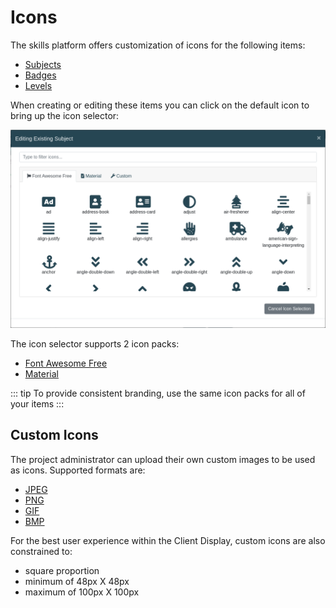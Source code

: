 # Icons

The skills platform offers customization of icons for the following items:

- [Subjects](/dashboard/user-guide/subjects.html)
- [Badges](/dashboard/user-guide/badges.html)
- [Levels](/dashboard/user-guide/levels.html)

When creating or editing these items you can click on the default icon to bring up the icon selector: 

![Select Icon Image](/img/screenshots/admin/modal-edit-subjectIcon.png)

The icon selector supports 2 icon packs: 

- [Font Awesome Free](https://fontawesome.com/)
- [Material](https://material.io/tools/icons) 

::: tip
To provide consistent branding, use the same icon packs for all of your items
:::

## Custom Icons

The project administrator can upload their own custom images to be used as icons. Supported formats are:

- [JPEG](https://en.wikipedia.org/wiki/JPEG)
- [PNG](https://en.wikipedia.org/wiki/Portable_Network_Graphics)
- [GIF](https://en.wikipedia.org/wiki/GIF)
- [BMP](https://en.wikipedia.org/wiki/BMP_file_format)

For the best user experience within the Client Display, custom icons are also constrained to:

- square proportion
- minimum of 48px X 48px
- maximum of 100px X 100px
